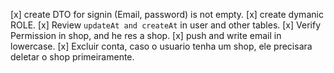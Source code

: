 [x] create DTO for signin (Email, password) is not empty.
[x] create dymanic ROLE.
[x] Review `updateAt and createAt` in user and other tables.
[x] Verify Permission in shop, and he res a shop.
[x] push and write email in lowercase.
[x] Excluir conta, caso o usuario tenha um shop, ele precisara deletar o shop primeiramente.